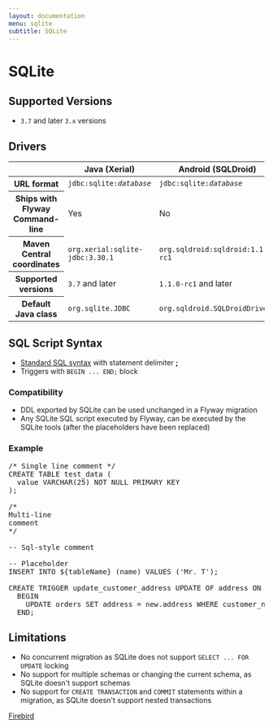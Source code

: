 ```yaml
---
layout: documentation
menu: sqlite
subtitle: SQLite
---
```

# SQLite

## Supported Versions

- `3.7` and later `3.x` versions

## Drivers

<table class="table">
<thead>
<tr>
<th></th>
<th>Java (Xerial)</th>
<th>Android (SQLDroid)</th>
</tr>
</thead>
<tr>
<th>URL format</th>
<td><code>jdbc:sqlite:<i>database</i></code></td>
<td><code>jdbc:sqlite:<i>database</i></code></td>
</tr>
<tr>
<th>Ships with Flyway Command-line</th>
<td>Yes</td>
<td>No</td>
</tr>
<tr>
<th>Maven Central coordinates</th>
<td><code>org.xerial:sqlite-jdbc:3.30.1</code></td>
<td><code>org.sqldroid:sqldroid:1.1.0-rc1</code></td>
</tr>
<tr>
<th>Supported versions</th>
<td><code>3.7</code> and later</td>
<td><code>1.1.0-rc1</code> and later</td>
</tr>
<tr>
<th>Default Java class</th>
<td><code>org.sqlite.JDBC</code></td>
<td><code>org.sqldroid.SQLDroidDriver</code></td>
</tr>
</table>

## SQL Script Syntax

- [Standard SQL syntax](/documentation/concepts/migrations#sql-based-migrations#syntax) with statement delimiter **;**
- Triggers with `BEGIN ... END;` block

### Compatibility

- DDL exported by SQLite can be used unchanged in a Flyway migration
- Any SQLite SQL script executed by Flyway, can be executed by the SQLite tools (after the placeholders have been replaced)

### Example

<pre class="prettyprint">/* Single line comment */
CREATE TABLE test_data (
  value VARCHAR(25) NOT NULL PRIMARY KEY
);

/*
Multi-line
comment
*/

-- Sql-style comment

-- Placeholder
INSERT INTO ${tableName} (name) VALUES ('Mr. T');

CREATE TRIGGER update_customer_address UPDATE OF address ON customers
  BEGIN
    UPDATE orders SET address = new.address WHERE customer_name = old.name;
  END;</pre>

## Limitations

- No concurrent migration as SQLite does not support `SELECT ... FOR UPDATE` locking
- No support for multiple schemas or changing the current schema, as SQLite doesn't support schemas
- No support for `CREATE TRANSACTION` and `COMMIT` statements within a migration, as SQLite doesn't support nested transactions

<p class="next-steps">
    <a class="btn btn-primary" href="/documentation/database/firebird">Firebird <i class="fa fa-arrow-right"></i></a>
</p>